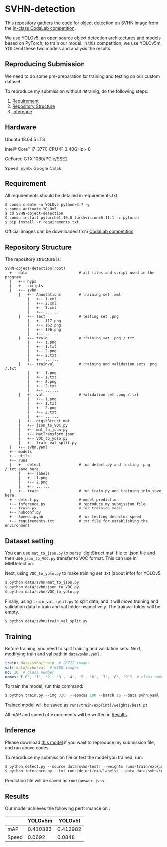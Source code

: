 # SVHN-detection

This repository gathers the code for object detection on SVHN image from the [in-class CodaLab competition](https://competitions.codalab.org/competitions/35888?secret_key=7e3231e6-358b-4f06-a528-0e3c8f9e328e).

We use [YOLOv5](https://github.com/ultralytics/yolov5), an open source object detection architectures and models based on PyTorch, to train our model.
In this competition, we use YOLOv5m, YOLOv5l these two models and analysis the results.

## Reproducing Submission
We need to do some pre-preparation for training and testing on our custom dataset.

To reproduce my submission without retrainig, do the following steps:
1. [Requirement](#Requirement)
2. [Repository Structure](#Repository-Structure)
3. [Inference](#Inference)

## Hardware

Ubuntu 18.04.5 LTS

Intel® Core™ i7-3770 CPU @ 3.40GHz × 8

GeForce GTX 1080/PCIe/SSE2

Speed.ipynb: Google Colab

## Requirement
All requirements should be detailed in requirements.txt.

```env
$ conda create -n YOLOv5 python=3.7 -y
$ conda activate YOLOv5
$ cd SVHN-object-detection
$ conda install pytorch=1.10.0 torchvision=0.11.1 -c pytorch
$ pip install -r requirements.txt
```

Official images can be downloaded from [CodaLab competition](https://competitions.codalab.org/competitions/35888?secret_key=7e3231e6-358b-4f06-a528-0e3c8f9e328e#participate-get_data)


## Repository Structure

The repository structure is:
```
SVHN-object-detection(root)
  +-- data                       # all files and script used in the program 
  |   +-- hyps
  |   +-- scripts
  |   +-- svhn
      |   +-- Annotations        # training set .xml
          |   +-- 1.xml   
          |   +-- 2.xml   
          |   +-- 3.xml   
          |   +-- ......
      |   +-- test               # testing set .png  
          |   +-- 117.png  
          |   +-- 162.png 
          |   +-- 196.png  
          |   +-- ......
      |   +-- train              # training set .png /.txt
          |   +-- 1.png   
          |   +-- 1.txt   
          |   +-- 2.png 
          |   +-- 2.txt 
          |   +-- ......
      |   +-- trainval           # training and validation sets .png /.txt
          |   +-- 1.png   
          |   +-- 1.txt   
          |   +-- 2.png 
          |   +-- 2.txt 
          |   +-- ......
      |   +-- val                # validation set .png /.txt
          |   +-- 1.png   
          |   +-- 1.txt   
          |   +-- 2.png 
          |   +-- 2.txt 
          |   +-- ......
      |   +-- digitStruct.mat
      |   +-- json_to_VOC.py
      |   +-- mat_to_json.py     
      |   +-- MatTransform.json  
      |   +-- VOC_to_yolo.py
      |   +-- train_val_split.py
  |   +-- svhn.yaml
  +-- models
  +-- utils
  +-- runs
  |   +-- detect                 # run detect.py and testing .png /.txt save here.
      |   +-- labels
      |   +-- 1.png
      |   +-- 2.png
      |   +-- ......
  |   +-- train                  # run train.py and training info save here.
  +-- detect.py                  # model prediction
  +-- inference.py               # reproduce my submission file
  +-- train.py                   # for training model
  +-- hubconf.py
  +-- Speed.ipynb                # for testing detector speed
  +-- requirements.txt           # txt file for establishing the environment
```

## Dataset setting

You can use ```mat_to_json.py``` to parse 'digitStruct.mat' file to .json file and then use ```json_to_VOC.py``` transfer to VOC format. This can use in MMDetection.

Next, using  ```VOC_to_yolo.py``` to make training set .txt (about info) for YOLOv5.

```py
$ python data/svhn/mat_to_json.py
$ python data/svhn/json_to_VOC.py
$ python data/svhn/VOC_to_yolo.py
```

Finally, using ```train_val_split.py``` to split data, and it will *move* training and validation data to train and val folder respectively. The trainval folder will be empty.

```py
$ python data/svhn/train_val_split.py
```

## Training

Before training, you need to split training and validation sets. Next, modifying train and val path in ```data/svhn.yaml```. 

```yaml
train: data/svhn/train  # 26722 images
val: data/svhn/val  # 6680 images
nc: 10  # class number
names: ['0', '1', '2', '3', '4', '5', '6', '7', '8', '9']  # class names
```

To train the model, run this command:

```py
$ python train.py --img 320  --epochs 100 --batch 16 --data svhn.yaml --weights yolov5m.pt
```

Trained model will be saved as ```runs/train/exp{int}/weights/best.pt```

All mAP and speed of experiments will be written in [Results](#Results).

## Inference

Please download [this model]() if you want to reproduce my submission file, and run above codes.

To reproduce my submission file or test the model you trained, run:

```py
$ python detect.py --source data/svhn/test/ --weights runs/train/exp{int}/weights/best.pt --conf 0.25 --save-conf --save-txt 
$ python inference.py --txt runs/detect/exp/labels/ --data data/svhn/test/
```

Prediction file will be saved as ```root/answer.json```

## Results

Our model achieves the following performance on :

|         | YOLOv5m | YOLOv5l |
|---------|---------|---------|
| mAP     | 0.410383 | 0.412982 |
| Speed   | 0.0692   | 0.0848 |

